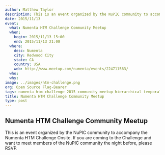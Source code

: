 ```yaml
---
author: Matthew Taylor
description: This is an event organized by the NuPIC community to accompany the Numenta HTM Challenge Onsite. If you are coming to the Challenge and want to meet members of the NuPIC community the night before, please RSVP.
date: 2015/11/13
event:
  what: Numenta HTM Challenge Community Meetup
  when:
    begin: 2015/11/13 15:00
    end: 2015/11/13 21:00
  where:
    desc: Numenta
    city: Redwood City
    state: CA
    country: USA
    web: http://www.meetup.com/numenta/events/224711563/
  who:
  why:
image: ../images/htm-challenge.png
org: Open Source Flag-Bearer
tags: numenta htm challenge 2015 community meetup hierarchical temporal memory machine intelligence learning brain neocortex
title: Numenta HTM Challenge Community Meetup
type: post
---
```


## Numenta HTM Challenge Community Meetup

This is an event organized by the NuPIC community to accompany the Numenta HTM
Challenge Onsite. If you are coming to the Challenge and want to meet members of
the NuPIC community the night before, please RSVP.
